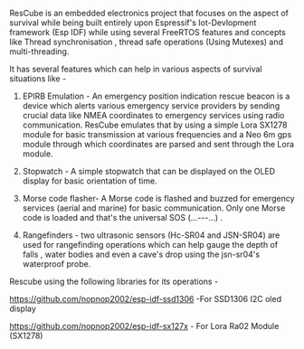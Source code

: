 ResCube is an embedded electronics project that focuses on the aspect of survival while being built entirely upon Espressif's Iot-Devlopment framework (Esp IDF) while using several FreeRTOS features and concepts like Thread synchronisation , thread safe operations (Using Mutexes) and multi-threading. 

It has several features which can help in various aspects of survival situations like -

1) EPIRB Emulation - An emergency position indication rescue beacon is a device which alerts various emergency service providers by sending crucial data like NMEA coordinates to emergency services using radio communication. ResCube emulates that by using a simple Lora SX1278 module for basic transmission at various frequencies and a Neo 6m gps module through which coordinates are parsed and sent through the Lora module.

2) Stopwatch - A simple stopwatch that can be displayed on the OLED display for basic orientation of time.

3) Morse code flasher- A Morse code is flashed and buzzed for emergency services (aerial and marine) for basic communication. Only one Morse code is loaded and that's the universal
SOS (...---...) .

4) Rangefinders - two ultrasonic sensors (Hc-SR04 and JSN-SR04) are used for rangefinding operations which can help gauge the depth of falls , water bodies and even a cave's drop using the jsn-sr04's waterproof probe.

Rescube using the following libraries for its operations -

https://github.com/nopnop2002/esp-idf-ssd1306 -For SSD1306 I2C oled display

https://github.com/nopnop2002/esp-idf-sx127x - For Lora Ra02 Module (SX1278)




